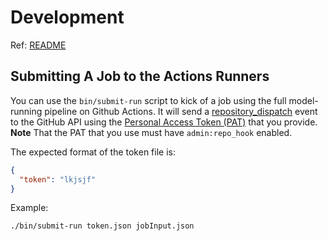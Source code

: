 # Development

Ref: [README](../README.md#building)

## Submitting A Job to the Actions Runners

You can use the `bin/submit-run` script to kick of a job using the full model-running pipeline on Github Actions. It will send a [repository_dispatch](https://help.github.com/en/actions/reference/events-that-trigger-workflows#external-events-repository_dispatch) event to the GitHub API using the [Personal Access Token (PAT)](https://help.github.com/en/github/authenticating-to-github/creating-a-personal-access-token-for-the-command-line) that you provide. **Note** That the PAT that you use must have `admin:repo_hook` enabled.

The expected format of the token file is:

```json
{
  "token": "lkjsjf"
}
```

Example:

```sh
./bin/submit-run token.json jobInput.json
```
